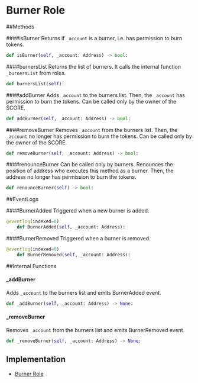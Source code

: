 # Burner Role


##Methods

####isBurner
Returns if `_account` is a burner, i.e. has permission to burn tokens.
```python
def isBurner(self, _account: Address) -> bool:
```

####burnersList
Returns the list of burners. It calls the internal function `_burnersList` from roles.
```python
def burnersList(self):
```

####addBurner
Adds `_account` to the burners list. Then, the `_account` has permission to burn the tokens. Can be called only by the owner of the SCORE.
```py
def addBurner(self, _account: Address) -> bool:
```

####removeBurner
Removes `_account` from the burners list. Then, the `_account` no longer has permission to burn the tokens. Can be called only by the owner of the SCORE.
```py
def removeBurner(self, _account: Address) -> bool:
```

####renounceBurner
Can be called only by burners. Renounces the position of address who executes this method as a burner. Then, the address no longer has permission to burn the tokens. 
```py
def renounceBurner(self) -> bool:
```


##EventLogs

####BurnerAdded
Triggered when a new burner is added.
```python
@eventlog(indexed=0)
  	def BurnerAdded(self, _account: Address):
```

####BurnerRemoved
Triggered when a burner is removed.
```python
@eventlog(indexed=0)
  	def BurnerRemoved(self, _account: Address):
```

##Internal Functions

#### \_addBurner
Adds `_account` to the burners list and emits BurnerAdded event.
```py
def _addBurner(self, _account: Address) -> None:
```
#### \_removeBurner
Removes `_account` from the burners list and emits BurnerRemoved event.
```py
def _removeBurner(self, _account: Address) -> None:
```


## Implementation
* [Burner Role](https://github.com/OpenDevICON/odi-contracts/blob/development/ODIContracts/access/role/BurnerRole.py "BurnerRole")